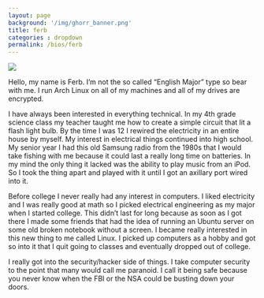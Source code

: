 ```yaml
---
layout: page
background: '/img/ghorr_banner.png'
title: ferb
categories : dropdown
permalink: /bios/ferb
---
```

![](../../img/bios/ferb.jpeg)

Hello, my name is Ferb. I’m not the so called “English Major” type so bear with me. I run Arch Linux on all of my machines and all of my drives are encrypted.

I have always been interested in everything technical. In my 4th grade science class my teacher taught me how to create a simple circuit that lit a flash light bulb. By the time I was 12 I rewired the electricity in an entire house by myself. My interest in electrical things continued into high school. My senior year I had this old Samsung radio from the 1980s that I would take fishing with me because it could last a really long time on batteries. In my mind the only thing it lacked was the ability to play music from an iPod. So I took the thing apart and played with it until I got an axillary port wired into it.

Before college I never really had any interest in computers. I liked electricity and I was really good at math so I picked electrical engineering as my major when I started college. This didn’t last for long because as soon as I got there I made some friends that had the idea of running an Ubuntu server on some old broken notebook without a screen. I became really interested in this new thing to me called Linux. I picked up computers as a hobby and got so into it that I quit going to classes and eventually dropped out of college.

I really got into the security/hacker side of things. I take computer security to the point that many would call me paranoid. I call it being safe because you never know when the FBI or the NSA could be busting down your doors.
